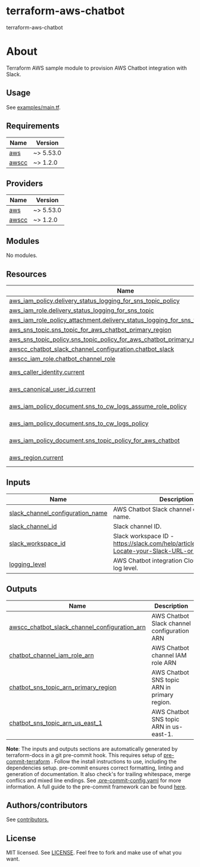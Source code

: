 # terraform-aws-chatbot
terraform-aws-chatbot

# About
Terraform AWS sample module to provision AWS Chatbot integration with Slack.

## Usage

See [examples/main.tf](examples/main.tf).

<!-- BEGINNING OF PRE-COMMIT-TERRAFORM DOCS HOOK -->
## Requirements

| Name | Version |
|------|---------|
| <a name="requirement_aws"></a> [aws](#requirement\_aws) | ~> 5.53.0 |
| <a name="requirement_awscc"></a> [awscc](#requirement\_awscc) | ~> 1.2.0 |

## Providers

| Name | Version |
|------|---------|
| <a name="provider_aws"></a> [aws](#provider\_aws) | ~> 5.53.0 |
| <a name="provider_awscc"></a> [awscc](#provider\_awscc) | ~> 1.2.0 |

## Modules

No modules.

## Resources

| Name | Type |
|------|------|
| [aws_iam_policy.delivery_status_logging_for_sns_topic_policy](https://registry.terraform.io/providers/hashicorp/aws/latest/docs/resources/iam_policy) | resource |
| [aws_iam_role.delivery_status_logging_for_sns_topic](https://registry.terraform.io/providers/hashicorp/aws/latest/docs/resources/iam_role) | resource |
| [aws_iam_role_policy_attachment.delivery_status_logging_for_sns_topic_attachment](https://registry.terraform.io/providers/hashicorp/aws/latest/docs/resources/iam_role_policy_attachment) | resource |
| [aws_sns_topic.sns_topic_for_aws_chatbot_primary_region](https://registry.terraform.io/providers/hashicorp/aws/latest/docs/resources/sns_topic) | resource |
| [aws_sns_topic_policy.sns_topic_policy_for_aws_chatbot_primary_region](https://registry.terraform.io/providers/hashicorp/aws/latest/docs/resources/sns_topic_policy) | resource |
| [awscc_chatbot_slack_channel_configuration.chatbot_slack](https://registry.terraform.io/providers/hashicorp/awscc/latest/docs/resources/chatbot_slack_channel_configuration) | resource |
| [awscc_iam_role.chatbot_channel_role](https://registry.terraform.io/providers/hashicorp/awscc/latest/docs/resources/iam_role) | resource |
| [aws_caller_identity.current](https://registry.terraform.io/providers/hashicorp/aws/latest/docs/data-sources/caller_identity) | data source |
| [aws_canonical_user_id.current](https://registry.terraform.io/providers/hashicorp/aws/latest/docs/data-sources/canonical_user_id) | data source |
| [aws_iam_policy_document.sns_to_cw_logs_assume_role_policy](https://registry.terraform.io/providers/hashicorp/aws/latest/docs/data-sources/iam_policy_document) | data source |
| [aws_iam_policy_document.sns_to_cw_logs_policy](https://registry.terraform.io/providers/hashicorp/aws/latest/docs/data-sources/iam_policy_document) | data source |
| [aws_iam_policy_document.sns_topic_policy_for_aws_chatbot](https://registry.terraform.io/providers/hashicorp/aws/latest/docs/data-sources/iam_policy_document) | data source |
| [aws_region.current](https://registry.terraform.io/providers/hashicorp/aws/latest/docs/data-sources/region) | data source |

## Inputs

| Name | Description | Type | Default | Required |
|------|-------------|------|---------|:--------:|
| <a name="input_slack_channel_configuration_name"></a> [slack\_channel\_configuration\_name](#input\_slack\_channel\_configuration\_name) | AWS Chatbot Slack channel configuration name. | `string` | n/a | yes |
| <a name="input_slack_channel_id"></a> [slack\_channel\_id](#input\_slack\_channel\_id) | Slack channel ID. | `string` | n/a | yes |
| <a name="input_slack_workspace_id"></a> [slack\_workspace\_id](#input\_slack\_workspace\_id) | Slack workspace ID - https://slack.com/help/articles/221769328-Locate-your-Slack-URL-or-ID | `string` | n/a | yes |
| <a name="input_logging_level"></a> [logging\_level](#input\_logging\_level) | AWS Chatbot integration CloudWatch Logs log level. | `string` | `"INFO"` | no |

## Outputs

| Name | Description |
|------|-------------|
| <a name="output_awscc_chatbot_slack_channel_configuration_arn"></a> [awscc\_chatbot\_slack\_channel\_configuration\_arn](#output\_awscc\_chatbot\_slack\_channel\_configuration\_arn) | AWS Chatbot Slack channel configuration ARN |
| <a name="output_chatbot_channel_iam_role_arn"></a> [chatbot\_channel\_iam\_role\_arn](#output\_chatbot\_channel\_iam\_role\_arn) | AWS Chatbot channel IAM role ARN |
| <a name="output_chatbot_sns_topic_arn_primary_region"></a> [chatbot\_sns\_topic\_arn\_primary\_region](#output\_chatbot\_sns\_topic\_arn\_primary\_region) | AWS Chatbot SNS topic ARN in primary region. |
| <a name="output_chatbot_sns_topic_arn_us_east_1"></a> [chatbot\_sns\_topic\_arn\_us\_east\_1](#output\_chatbot\_sns\_topic\_arn\_us\_east\_1) | AWS Chatbot SNS topic ARN in us-east-1. |
<!-- END OF PRE-COMMIT-TERRAFORM DOCS HOOK -->

**Note**: The inputs and outputs sections are automatically generated by terraform-docs in a git pre-commit hook. This requires setup of [pre-commit-terraform](https://github.com/antonbabenko/pre-commit-terraform) . Follow the install instructions to use, including the dependencies setup. pre-commit ensures correct formatting, linting and generation of documentation. It also check's for trailing whitespace, merge conflics and mixed line endings. See [.pre-commit-config.yaml](./.pre-commit-config.yaml) for more information. A full guide to the pre-commit framework can be found [here](https://pre-commit.com/).

## Authors/contributors

See [contributors.](https://github.com/haakond/terraform-aws-chatbot/graphs/contributors)

## License

MIT licensed. See [LICENSE](LICENSE). Feel free to fork and make use of what you want.
